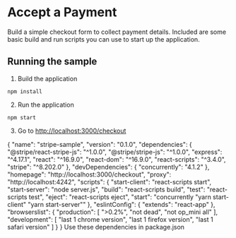 # Accept a Payment

Build a simple checkout form to collect payment details. Included are some basic
build and run scripts you can use to start up the application.

## Running the sample

1. Build the application

~~~
npm install
~~~

2. Run the application

~~~
npm start
~~~

3. Go to [http://localhost:3000/checkout](http://localhost:3000/checkout)


{
  "name": "stripe-sample",
  "version": "0.1.0",
  "dependencies": {
    "@stripe/react-stripe-js": "^1.0.0",
    "@stripe/stripe-js": "^1.0.0",
    "express": "^4.17.1",
    "react": "^16.9.0",
    "react-dom": "^16.9.0",
    "react-scripts": "^3.4.0",
    "stripe": "^8.202.0"
  },
  "devDependencies": {
    "concurrently": "4.1.2"
  },
  "homepage": "http://localhost:3000/checkout",
  "proxy": "http://localhost:4242",
  "scripts": {
    "start-client": "react-scripts start",
    "start-server": "node server.js",
    "build": "react-scripts build",
    "test": "react-scripts test",
    "eject": "react-scripts eject",
    "start": "concurrently \"yarn start-client\" \"yarn start-server\""
  },
  "eslintConfig": {
    "extends": "react-app"
  },
  "browserslist": {
    "production": [
      ">0.2%",
      "not dead",
      "not op_mini all"
    ],
    "development": [
      "last 1 chrome version",
      "last 1 firefox version",
      "last 1 safari version"
    ]
  }
}
Use these dependencies in package.json